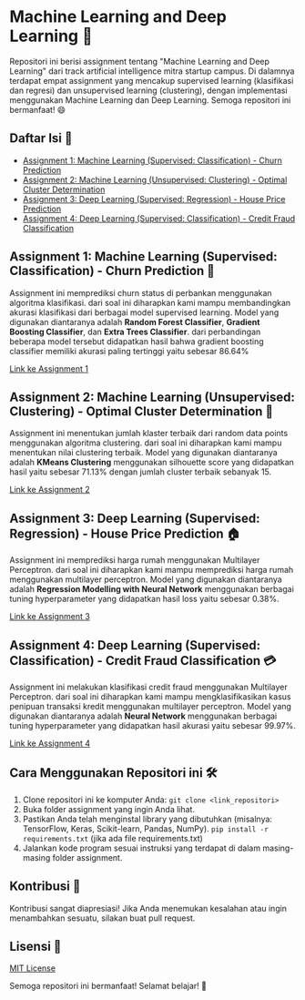 # Machine Learning and Deep Learning 🚀

Repositori ini berisi assignment tentang "Machine Learning and Deep Learning" dari track artificial intelligence mitra startup campus.  Di dalamnya terdapat empat assignment yang mencakup supervised learning (klasifikasi dan regresi) dan unsupervised learning (clustering), dengan implementasi menggunakan Machine Learning dan Deep Learning. Semoga repositori ini bermanfaat! 😄

## Daftar Isi 📑

* [Assignment 1: Machine Learning (Supervised: Classification) - Churn Prediction](https://github.com/Marsyanda04/Ch.2-Machine-Learning-and-Deep-Learning/blob/main/02_Kelompok_H_1.ipynb)
* [Assignment 2: Machine Learning (Unsupervised: Clustering) - Optimal Cluster Determination](https://github.com/Marsyanda04/Ch.2-Machine-Learning-and-Deep-Learning/blob/main/02_Kelompok_H_2.ipynb)
* [Assignment 3: Deep Learning (Supervised: Regression) - House Price Prediction](https://github.com/Marsyanda04/Ch.2-Machine-Learning-and-Deep-Learning/blob/main/02_Kelompok_H_3.ipynb)
* [Assignment 4: Deep Learning (Supervised: Classification) - Credit Fraud Classification](https://github.com/Marsyanda04/Ch.2-Machine-Learning-and-Deep-Learning/blob/main/02_Kelompok_H_4.ipynb)


## Assignment 1: Machine Learning (Supervised: Classification) - Churn Prediction 🏦

Assignment ini memprediksi churn status di perbankan menggunakan algoritma klasifikasi. dari soal ini diharapkan kami mampu membandingkan akurasi klasifikasi dari berbagai model supervised learning. Model yang digunakan diantaranya adalah **Random Forest Classifier**, **Gradient Boosting Classifier**, dan **Extra Trees Classifier**. dari perbandingan beberapa model tersebut didapatkan hasil bahwa gradient boosting classifier memiliki akurasi paling tertinggi yaitu sebesar 86.64%

[Link ke Assignment 1](https://github.com/Marsyanda04/Ch.2-Machine-Learning-and-Deep-Learning/blob/main/02_Kelompok_H_1.ipynb)


## Assignment 2: Machine Learning (Unsupervised: Clustering) - Optimal Cluster Determination 🧩

Assignment ini menentukan jumlah klaster terbaik dari random data points menggunakan algoritma clustering. dari soal ini diharapkan kami mampu menentukan nilai clustering terbaik. Model yang digunakan diantaranya adalah **KMeans Clustering** menggunakan silhouette score yang didapatkan hasil yaitu sebesar 71.13% dengan jumlah cluster terbaik sebanyak 15.

[Link ke Assignment 2](https://github.com/Marsyanda04/Ch.2-Machine-Learning-and-Deep-Learning/blob/main/02_Kelompok_H_2.ipynb)


## Assignment 3: Deep Learning (Supervised: Regression) - House Price Prediction 🏠

Assignment ini memprediksi harga rumah menggunakan Multilayer Perceptron. dari soal ini diharapkan kami mampu memprediksi harga rumah menggunakan multilayer perceptron. Model yang digunakan diantaranya adalah **Regression Modelling with Neural Network** menggunakan berbagai tuning hyperparameter yang didapatkan hasil loss yaitu sebesar 0.38%.

[Link ke Assignment 3](https://github.com/Marsyanda04/Ch.2-Machine-Learning-and-Deep-Learning/blob/main/02_Kelompok_H_3.ipynb)


## Assignment 4: Deep Learning (Supervised: Classification) - Credit Fraud Classification 💳

Assignment ini melakukan klasifikasi credit fraud menggunakan Multilayer Perceptron. dari soal ini diharapkan kami mampu mengklasifikasikan kasus penipuan transaksi kredit menggunakan multilayer perceptron. Model yang digunakan diantaranya adalah **Neural Network** menggunakan berbagai tuning hyperparameter yang didapatkan hasil akurasi yaitu sebesar 99.97%.

[Link ke Assignment 4](https://github.com/Marsyanda04/Ch.2-Machine-Learning-and-Deep-Learning/blob/main/02_Kelompok_H_4.ipynb)


## Cara Menggunakan Repositori ini 🛠️

1. Clone repositori ini ke komputer Anda: `git clone <link_repositori>`
2. Buka folder assignment yang ingin Anda lihat.
3. Pastikan Anda telah menginstal library yang dibutuhkan (misalnya: TensorFlow, Keras, Scikit-learn, Pandas, NumPy).  `pip install -r requirements.txt` (jika ada file requirements.txt)
4. Jalankan kode program sesuai instruksi yang terdapat di dalam masing-masing folder assignment.


## Kontribusi 🤗

Kontribusi sangat diapresiasi!  Jika Anda menemukan kesalahan atau ingin menambahkan sesuatu, silakan buat pull request.


## Lisensi 📜
[MIT License](https://github.com/Marsyanda04/Ch.2-Machine-Learning-and-Deep-Learning/blob/main/LICENSE)


Semoga repositori ini bermanfaat!  Selamat belajar! 🎉
